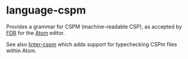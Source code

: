 # language-cspm

Provides a grammar for CSPM (machine-readable CSP), as accepted by
[FDR](https://www.cs.ox.ac.uk/projects/fdr/) for the [Atom](https://atom.io/)
editor.

See also [linter-cspm](https://atom.io/packages/linter-cspm) which adds support
for typechecking CSPm files within Atom.
